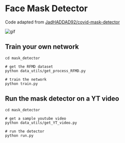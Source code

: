 # Face Mask Detector

Code adapted from [JadHADDAD92/covid-mask-detector](https://github.com/JadHADDAD92/covid-mask-detector)

![gif](vid.gif)

## Train your own network

```Shell
cd mask_detector

# get the RFMD dataset
python data_utils/get_process_RFMD.py

# train the network
python train.py
```

## Run the mask detector on a YT video

```Shell
cd mask_detector

# get a sample youtube video
python data_utils/get_YT_video.py

# run the detector
python run.py
```
